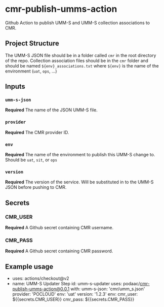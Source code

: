 # cmr-publish-umms-action
Github Action to publish UMM-S and UMM-S collection associations to CMR.


## Project Structure

The UMM-S JSON file should be in a folder called `cmr` in the root directory of the repo. Collection association files should be in the `cmr` folder and should be named `${env}_associations.txt` where `${env}` is the name of the environment (`uat`, `ops`, ...)

## Inputs

### `umm-s-json`

**Required** The name of the JSON UMM-S file.

### `provider`

**Required** The CMR provider ID.

### `env`

**Required** The name of the environment to publish this UMM-S change to. Should be `uat`, `sit`, or `ops`

### `version`

**Required** The version of the service. Will be substituted in to the UMM-S JSON before pushing to CMR.

## Secrets

### CMR_USER

**Required** A Github secret containing CMR username.

### CMR_PASS

**Required** A Github secret containing CMR password.

## Example usage

- uses: actions/checkout@v2
- name: UMM-S Updater Step
  id: umm-s-updater
  uses: podaac/cmr-publish-umms-action@0.0.1
  with:
    umm-s-json: 'cmr/umm_s.json'
    provider: 'POCLOUD'
    env: 'uat'
    version: '1.2.3'
  env:
    cmr_user: ${{secrets.CMR_USER}}
    cmr_pass: ${{secrets.CMR_PASS}}	